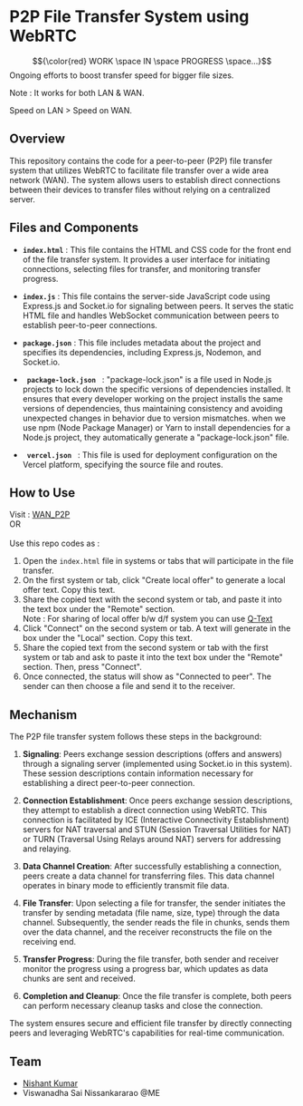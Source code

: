 # P2P File Transfer System using WebRTC

$${\color{red} WORK \space IN \space PROGRESS \space...}$$
Ongoing efforts to boost transfer speed for bigger file sizes.

Note : It works for both LAN & WAN.      

Speed on LAN > Speed on WAN.

## Overview

This repository contains the code for a peer-to-peer (P2P) file transfer system that utilizes WebRTC to facilitate file transfer over a wide area network (WAN). The system allows users to establish direct connections between their devices to transfer files without relying on a centralized server.

## Files and Components

- <code>**index.html**</code> : This file contains the HTML and CSS code for the front end of the file transfer system. It provides a user interface for initiating connections, selecting files for transfer, and monitoring transfer progress.

- <code>**index.js**</code> : This file contains the server-side JavaScript code using Express.js and Socket.io for signaling between peers. It serves the static HTML file and handles WebSocket communication between peers to establish peer-to-peer connections.

- <code>**package.json**</code> : This file includes metadata about the project and specifies its dependencies, including Express.js, Nodemon, and Socket.io.

- <code> **package-lock.json** </code> : "package-lock.json" is a file used in Node.js projects to lock down the specific versions of dependencies installed. It ensures that every developer working on the project installs the same versions of dependencies, thus maintaining consistency and avoiding unexpected changes in behavior due to version mismatches. when we use npm (Node Package Manager) or Yarn to install dependencies for a Node.js project, they automatically generate a "package-lock.json" file.

- <code> **vercel.json** </code> : This file is used for deployment configuration on the Vercel platform, specifying the source file and routes.

## How to Use

Visit : [WAN_P2P](https://wan-p2p.vercel.app)<br>
      OR <br><br>  Use this repo codes as : <br>
1. Open the `index.html` file in systems or tabs that will participate in the file transfer.
2. On the first system or tab, click "Create local offer" to generate a local offer text. Copy this text.
3. Share the copied text with the second system or tab, and paste it into the text box under the "Remote" section. <br> Note : For sharing of local offer b/w d/f system you can use [Q-Text](https://qtext.io)
4. Click "Connect" on the second system or tab. A text will generate in the box under the "Local" section. Copy this text.
5. Share the copied text from the second system or tab with the first system or tab and ask to paste it into the text box under the "Remote" section. Then, press "Connect".
6. Once connected, the status will show as "Connected to peer". The sender can then choose a file and send it to the receiver.

## Mechanism

The P2P file transfer system follows these steps in the background:

1. **Signaling**: Peers exchange session descriptions (offers and answers) through a signaling server (implemented using Socket.io in this system). These session descriptions contain information necessary for establishing a direct peer-to-peer connection.

2. **Connection Establishment**: Once peers exchange session descriptions, they attempt to establish a direct connection using WebRTC. This connection is facilitated by ICE (Interactive Connectivity Establishment) servers for NAT traversal and STUN (Session Traversal Utilities for NAT) or TURN (Traversal Using Relays around NAT) servers for addressing and relaying.

3. **Data Channel Creation**: After successfully establishing a connection, peers create a data channel for transferring files. This data channel operates in binary mode to efficiently transmit file data.

4. **File Transfer**: Upon selecting a file for transfer, the sender initiates the transfer by sending metadata (file name, size, type) through the data channel. Subsequently, the sender reads the file in chunks, sends them over the data channel, and the receiver reconstructs the file on the receiving end.

5. **Transfer Progress**: During the file transfer, both sender and receiver monitor the progress using a progress bar, which updates as data chunks are sent and received.

6. **Completion and Cleanup**: Once the file transfer is complete, both peers can perform necessary cleanup tasks and close the connection.

The system ensures secure and efficient file transfer by directly connecting peers and leveraging WebRTC's capabilities for real-time communication.

## Team

- [Nishant Kumar](https://github.com/nishant-kumarr)
- Viswanadha Sai Nissankararao @ME
